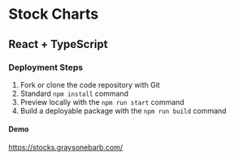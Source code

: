 # Stock Charts 

## React + TypeScript

### Deployment Steps

1. Fork or clone the code repository with Git
1. Standard `npm install` command
1. Preview locally with the `npm run start` command
1. Build a deployable package with the `npm run build` command

#### Demo
https://stocks.graysonebarb.com/